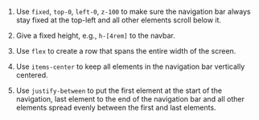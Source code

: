 
1. Use `fixed`, `top-0`, `left-0`, `z-100` to make sure the navigation bar always stay fixed at the top-left and all other elements scroll below it.

2. Give a fixed height, e.g., `h-[4rem]` to the navbar.

3. Use `flex` to create a row that spans the entire width of the screen.

4. Use `items-center` to keep all elements in the navigation bar vertically centered.

5. Use `justify-between` to put the first element at the start of the navigation, last element to the end of the navigation bar and all other elements spread evenly between the first and last elements.
